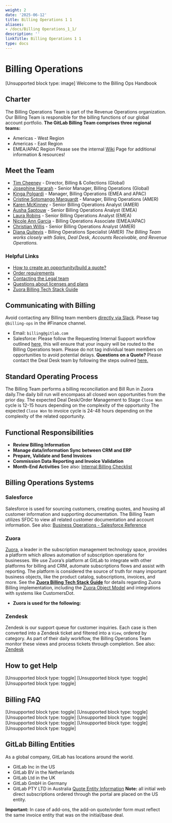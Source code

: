```yaml
---
weight: 2
date: '2025-06-12'
title: Billing Operations 1 1
aliases:
- /docs/Billing Operations_1_1/
description: ''
linkTitle: Billing Operations 1 1
type: docs
---
```


# Billing Operations

[Unsupported block type: image]
Welcome to the Billing Ops Handbook
## Charter
The Billing Operations Team is part of the Revenue Operations organization. Our Billing Team is responsible for the billing functions of our global account portfolio.
**The GitLab Billing Team comprises three regional teams:**
- Americas - West Region
- Americas - East Region
- EMEA/APAC Region
Please see the internal [Wiki](https://gitlab.com/gitlab-com/Finance-Division/finance/-/wikis/Billing%20Operations%20&%20Accounts%20Receivable%20Wiki) Page for additional information & resources!
## Meet the Team
- [Tim Cheeney](https://handbook.gitlab.com/handbook/company/team/#tcheeney) - Director, Billing & Collections (Global)
- [Josephine Hararah](https://handbook.gitlab.com/handbook/company/team/#josephinehararah) - Senior Manager, Billing Operations (Global)
- [Kinga Polgardi](https://handbook.gitlab.com/handbook/company/team/#kingapolgardi) - Manager, Billing Operations (EMEA and APAC)
- [Cristine Sotomango Marquardt](https://handbook.gitlab.com/handbook/company/team/#csotomango) - Manager, Billing Operations (AMER)
- [Karen McKinney](https://handbook.gitlab.com/handbook/company/team/#k.mckinney) - Senior Billing Operations Analyst (AMER)
- [Ausha Saptouw](https://handbook.gitlab.com/handbook/company/team/#aushas) - Senior Billing Operations Analyst (EMEA)
- [Laura Robins](https://handbook.gitlab.com/handbook/company/team/#laurarobins) - Senior Billing Operations Analyst (EMEA)
- [Nicole Ann Garcia](https://handbook.gitlab.com/handbook/company/team/#nicoleannprecilla) - Billing Operations Associate (EMEA/APAC)
- [Christian Willis](https://handbook.gitlab.com/handbook/company/team/#christianwillis) - Senior Billing Operations Analyst (AMER)
- [Diana Quitevis](https://handbook.gitlab.com/handbook/company/team/#dquitevis) - Billing Operations Specialist (AMER)
*The Billing Team works closely with Sales, Deal Desk, Accounts Receivable, and Revenue Operations.*
### Helpful Links
- [How to create an opportunity/build a quote?](https://handbook.gitlab.com/handbook/sales/field-operations/sales-operations/deal-desk/)
- [Order requirements](https://handbook.gitlab.com/handbook/sales/field-operations/order-processing/)
- [Contacting the Legal team](https://handbook.gitlab.com/handbook/sales/field-operations/order-processing/#process-for-agreement-terms-negotiations-when-applicable-and-contacting-legal)
- [Questions about licenses and plans](https://handbook.gitlab.com/handbook/support/internal-support/#common-internal-requests---sales-team--customer-success-managers--accounts-receivable)
- [Zuora Billing Tech Stack Guide](https://internal.gitlab.com/handbook/finance/accounting/finance-ops/billing-ops/zuora-billing/)
## Communicating with Billing
Avoid contacting any Billing team members [directly via Slack](https://handbook.gitlab.com/handbook/communication/#avoid-direct-messages). Please tag `@billing-ops` in the #Finance channel.
- Email: `billing@gitlab.com`
- Salesforce: Please follow the Requesting Internal Support workflow outlined [here,](https://handbook.gitlab.com/handbook/sales/field-operations/requesting-internal-support/#salesforce-workflow) this will ensure that your inquiry will be routed to the Billing Operations team.
Please do not tag individual team members on opportunities to avoid potential delays.
**Questions on a Quote?** Please contact the Deal Desk team by following the steps oulined [here.](https://handbook.gitlab.com/handbook/sales/field-operations/requesting-internal-support/#salesforce-workflow)
## Standard Operating Process
The Billing Team performs a billing reconciliation and Bill Run in Zuora daily.The daily bill run will encompass all closed won opportunities from the prior day.
The expected Deal Desk/Order Management to Stage `Close Won` cycle is 12-15 hours depending on the complexity of the opportunity The expected `Close Won` to invoice cycle is 24-48 hours depending on the complexity of the related opportunity.
> 
## Functional Responsibilities
- **Review Billing Information** 
- **Manage data/information Sync between CRM and ERP** 
- **Prepare, Validate and Send Invoices**
- **Commission Data Reporting and Invoice Validation**
- **Month-End Activities** 
See also: [Internal Billing Checklist](https://gitlab.com/gitlab-com/Finance-Division/finance/-/wikis/Billing%20Checklist%202020)
## Billing Operations Systems
### Salesforce
Salesforce is used for sourcing customers, creating quotes, and housing all customer information and supporting documentation. The Billing Team utilizes SFDC to view all related customer documentation and account information.
See also: [Business Operations - Salesforce Reference](https://handbook.gitlab.com/handbook/sales/field-operations/sfdc/)
### Zuora
[Zuora](https://gitlab.com/gitlab-org/customers-gitlab-com/-/tree/staging/doc/architecture#zuora), a leader in the subscription management technology space, provides a platform which allows automation of subscription operations for businesses. We use Zuora’s platform at GitLab to integrate with other platforms for billing and CRM, automate subscriptions flows and assist with reporting. The platform is considered the source of truth for many important business objects, like the product catalog, subscriptions, invoices, and more. See the [**Zuora Billing Tech Stack Guide**](https://internal.gitlab.com/handbook/finance/accounting/finance-ops/billing-ops/zuora-billing/) for details regarding Zuora Billing implementation, including the [Zuora Object Model](https://knowledgecenter.zuora.com/Get_Started/Zuora_business_object_model) and integrations with systems like CustomersDot.
- **Zuora is used for the following:** 
> 
### Zendesk
Zendesk is our support queue for customer inquiries. Each case is then converted into a Zendesk ticket and filtered into a `View`, ordered by category. As part of their daily workflow, the Billing Operations Team monitor these views and process tickets through completion.
See also: [Zendesk](https://handbook.gitlab.com/handbook/marketing/developer-relations/workflows-tools/zendesk/)
## How to get Help
[Unsupported block type: toggle]
[Unsupported block type: toggle]
[Unsupported block type: toggle]
## Billing FAQ
[Unsupported block type: toggle]
[Unsupported block type: toggle]
[Unsupported block type: toggle]
[Unsupported block type: toggle]
[Unsupported block type: toggle]
[Unsupported block type: toggle]
[Unsupported block type: toggle]
## GitLab Billing Entities
As a global company, GitLab has locations around the world.
- GitLab Inc in the US
- GitLab BV in the Netherlands
- GitLab Ltd in the UK
- GitLab GmbH in Germany
- GitLab PTY LTD in Australia
[Quote Entity Information](https://handbook.gitlab.com/handbook/sales/field-operations/sales-operations/deal-desk/#quote-entity-information)
**Note:** all initial web direct subscriptions ordered through the portal are placed on the US entity.
> 
**Important:** In case of add-ons, the add-on quote/order form must reflect the same invoice entity that was on the initial/base deal.
